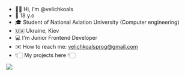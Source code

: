 - 👋🏼 Hi, I’m @velichkoals
- 📌 18 y.o
- 🎓 Student of National Aviation University (Computer engineering)
- 🇺🇦  Ukraine, Kiev
- 💻 I'm Junior Frontend Developer 
- ✉️ How to reach me: velichkoalsprog@gmail.com
- 👇🏻  My projects here  👇🏻

<img src="https://img.icons8.com/color/48/000000/javascript--v1.png"/>
<!---
velichkoals/velichkoals is a ✨ special ✨ repository because its `README.md` (this file) appears on your GitHub profile.
You can click the Preview link to take a look at your changes.
--->
